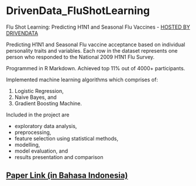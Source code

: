 # DrivenData_FluShotLearning
Flu Shot Learning: Predicting H1N1 and Seasonal Flu Vaccines - [HOSTED BY DRIVENDATA](https://www.drivendata.org/competitions/66/flu-shot-learning/)

Predicting H1N1 and Seasonal Flu vaccine acceptance based on individual personality traits and variables. Each row in the dataset represents one person who responded to the National 2009 H1N1 Flu Survey.

Programmed in R Markdown. Achieved top 11% out of 4000+ participants.

Implemented machine learning algorithms which comprises of:
1. Logistic Regression, 
2. Naive Bayes, and
3. Gradient Boosting Machine.

Included in the project are 
- exploratory data analysis, 
- preprocessing, 
- feature selection using statistical methods, 
- modelling,
- model evaluation, and
- results presentation and comparison

## [Paper Link (in Bahasa Indonesia)](https://drive.google.com/file/d/1FbOG6kAbDrj7vgiMIPeCCXPla2WvrX1n/view?usp=sharing)
